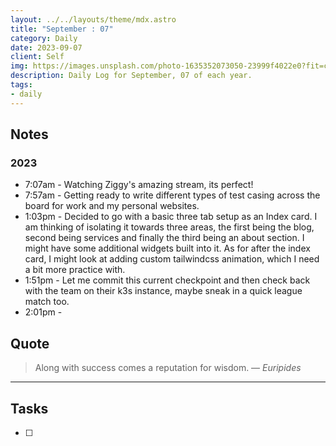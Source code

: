 ```yaml
---
layout: ../../layouts/theme/mdx.astro
title: "September : 07"
category: Daily
date: 2023-09-07
client: Self
img: https://images.unsplash.com/photo-1635352073050-23999f4022e0?fit=crop&q=85&w=1400&h=700
description: Daily Log for September, 07 of each year.
tags:
- daily
---
```


## Notes
### 2023
- 7:07am - Watching Ziggy's amazing stream, its perfect!
- 7:57am - Getting ready to write different types of test casing across the board for work and my personal websites.
- 1:03pm - Decided to go with a basic three tab setup as an Index card. I am thinking of isolating it towards three areas, the first being the blog, second being services and finally the third being an about section. I might have some additional widgets built into it. As for after the index card, I might look at adding custom tailwindcss animation, which I need a bit more practice with.
- 1:51pm - Let me commit this current checkpoint and then check back with the team on their k3s instance, maybe sneak in a quick league match too.
- 2:01pm -

## Quote

> Along with success comes a reputation for wisdom.
> — <cite>Euripides</cite>

---

## Tasks

- [ ]